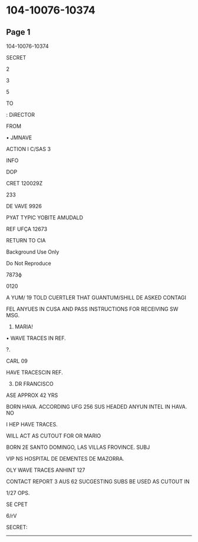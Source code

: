 # 104-10076-10374

## Page 1

104-10076-10374

SECRET

2

3

5

TO

: DiRECTOR

FROM

• JMNAVE

ACTION I C/SAS 3

INFO

DOP

CRET 120029Z

233

DE VAVE 9926

PYAT TYPIC YOBITE AMUDALD

REF UFÇA 12673

RETURN TO CIA

Background Use Only

Do Not Reproduce

7873ф

0120

A YUM/ 19 TOLD CUERTLER THAT GUANTUM/SHILL DE ASKED CONTAGI

FEL ANYUES IN CUSA AND PASS INSTRUCTIONS FOR RECEIVING SW MSG.

1. MARIA!

• WAVE TRACES IN REF.

?.

CARL 09

HAVE TRACESCIN REF.

3. DR FRANCISCO

ASE APPROX 42 YRS

BORN HAVA. ACCORDING UFG 256 SUS HEADED ANYUN INTEL IN HAVA. NO

I HEP HAVE TRACES.

WILL ACT AS CUTOUT FOR OR MARIO

BORN 2E SANTO DOMINGO, LAS VILLAS FROVINCE. SUBJ

VIP NS HOSPITAL DE DEMENTES DE MAZORRA.

OLY WAVE TRACES ANHINT 127

CONTACT REPORT 3 AUS 62 SUCGESTING SUBS BE USED AS CUTOUT IN

1/27 OPS.

SE CPET

6/rV

SECRET:

---

